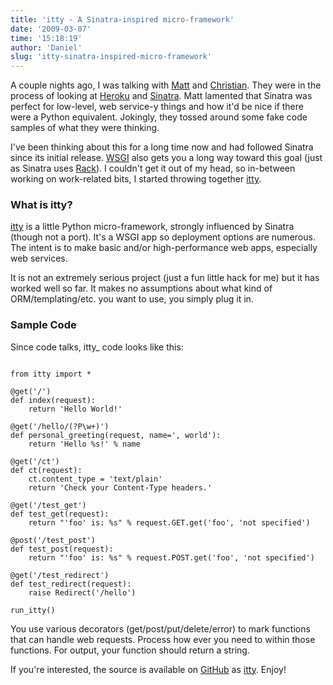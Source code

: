 ```yaml
---
title: 'itty - A Sinatra-inspired micro-framework'
date: '2009-03-07'
time: '15:18:19'
author: 'Daniel'
slug: 'itty-sinatra-inspired-micro-framework'
---
```


<p>A couple nights ago, I was talking with <a href="http://postneo.com/">Matt</a> and <a href="http://mintchaos.com/">Christian</a>. They were in the
process of looking at <a href="http://heroku.com/">Heroku</a> and <a href="http://sinatrarb.com/">Sinatra</a>. Matt lamented that Sinatra was
perfect for low-level, web service-y things and how it'd be nice if there were
a Python equivalent. Jokingly, they tossed around some fake code samples of what
they were thinking.</p>

<p>I've been thinking about this for a long time now and had followed Sinatra
since its initial release. <a href="http://wsgi.org/">WSGI</a> also gets you a long way toward this goal
(just as Sinatra uses <a href="http://sinatrarb.com/">Rack</a>). I couldn't get it out of my head, so in-between
working on work-related bits, I started throwing together <a href="http://github.com/toastdriven/itty/tree/master">itty</a>.</p>

<h3>What is itty?</h3>

<p><a href="http://github.com/toastdriven/itty/tree/master">itty</a> is a little Python micro-framework, strongly influenced by Sinatra
(though not a port). It's a WSGI app so deployment options are numerous. The
intent is to make basic and/or high-performance web apps, especially web
services.</p>

<p>It is not an extremely serious project (just a fun little hack for me) but it
has worked well so far. It makes no assumptions about what kind of 
ORM/templating/etc. you want to use, you simply plug it in.</p>


<h3>Sample Code</h3>

<p>Since code talks, itty_ code looks like this:</p>

<pre><code class="prettyprint">
from itty import *

@get('/')
def index(request):
    return 'Hello World!'

@get('/hello/(?P<name>\w+)')
def personal_greeting(request, name=', world'):
    return 'Hello %s!' % name

@get('/ct')
def ct(request):
    ct.content_type = 'text/plain'
    return 'Check your Content-Type headers.'

@get('/test_get')
def test_get(request):
    return "'foo' is: %s" % request.GET.get('foo', 'not specified')

@post('/test_post')
def test_post(request):
    return "'foo' is: %s" % request.POST.get('foo', 'not specified')

@get('/test_redirect')
def test_redirect(request):
    raise Redirect('/hello')

run_itty()
</code></pre>

<p>You use various decorators (get/post/put/delete/error) to mark functions that
can handle web requests. Process how ever you need to within those functions.
For output, your function should return a string.</p>

<p>If you're interested, the source is available on <a href="http://github.com/">GitHub</a> as <a href="http://github.com/toastdriven/itty/tree/master">itty</a>. Enjoy!</p>
